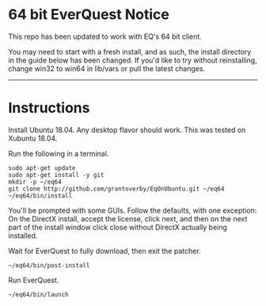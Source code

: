 # 64 bit EverQuest Notice

This repo has been updated to work with EQ's 64 bit client.

You may need to start with a fresh install, and as such, the install directory in the guide below has been changed. If you'd like to try without reinstalling, change win32 to win64 in lib/vars or pull the latest changes.

---

# Instructions

Install Ubuntu 18.04. Any desktop flavor should work. This was tested on Xubuntu 18.04.

Run the following in a terminal.

    sudo apt-get update
    sudo apt-get install -y git
    mkdir -p ~/eq64
    git clone http://github.com/grantoverby/EqOnUbuntu.git ~/eq64
    ~/eq64/bin/install

You'll be prompted with some GUIs. Follow the defaults, with one exception: On the DirectX install, accept the license, click next, and then on the next part of the install window click close without DirectX actually being installed.

Wait for EverQuest to fully download, then exit the patcher.

    ~/eq64/bin/post-install

Run EverQuest.

    ~/eq64/bin/launch
